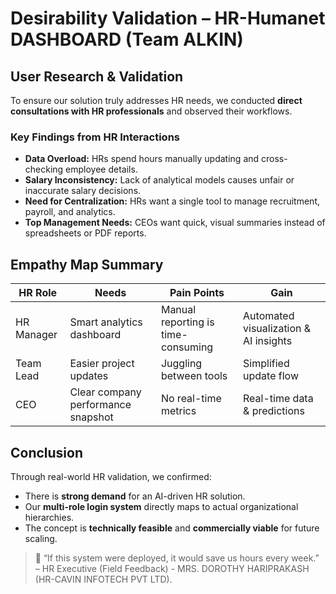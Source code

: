 # Desirability Validation – HR-Humanet DASHBOARD (Team ALKIN)

## User Research & Validation
To ensure our solution truly addresses HR needs, we conducted **direct consultations with HR professionals** and observed their workflows.

### Key Findings from HR Interactions
- **Data Overload:** HRs spend hours manually updating and cross-checking employee details.  
- **Salary Inconsistency:** Lack of analytical models causes unfair or inaccurate salary decisions.  
- **Need for Centralization:** HRs want a single tool to manage recruitment, payroll, and analytics.  
- **Top Management Needs:** CEOs want quick, visual summaries instead of spreadsheets or PDF reports.

## Empathy Map Summary
| HR Role | Needs | Pain Points | Gain |
|----------|--------|--------------|------|
| HR Manager | Smart analytics dashboard | Manual reporting is time-consuming | Automated visualization & AI insights |
| Team Lead | Easier project updates | Juggling between tools | Simplified update flow |
| CEO | Clear company performance snapshot | No real-time metrics | Real-time data & predictions |

## Conclusion
Through real-world HR validation, we confirmed:
- There is **strong demand** for an AI-driven HR solution.
- Our **multi-role login system** directly maps to actual organizational hierarchies.
- The concept is **technically feasible** and **commercially viable** for future scaling.

> 💬 “If this system were deployed, it would save us hours every week.” – HR Executive (Field Feedback) - MRS. DOROTHY HARIPRAKASH (HR-CAVIN INFOTECH PVT LTD).
